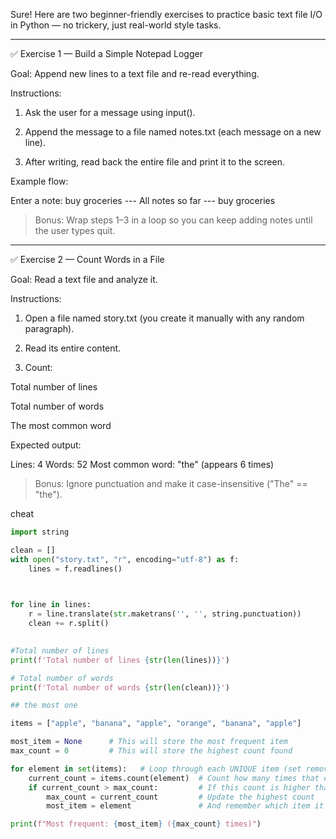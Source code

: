 Sure! Here are two beginner-friendly exercises to practice basic text file I/O in Python — no trickery, just real-world style tasks.


---

✅ Exercise 1 — Build a Simple Notepad Logger

Goal: Append new lines to a text file and re-read everything.

Instructions:

1. Ask the user for a message using input().


2. Append the message to a file named notes.txt (each message on a new line).


3. After writing, read back the entire file and print it to the screen.



Example flow:

Enter a note: buy groceries
--- All notes so far ---
buy groceries

> Bonus: Wrap steps 1–3 in a loop so you can keep adding notes until the user types quit.




---

✅ Exercise 2 — Count Words in a File

Goal: Read a text file and analyze it.

Instructions:

1. Open a file named story.txt (you create it manually with any random paragraph).


2. Read its entire content.


3. Count:

Total number of lines

Total number of words

The most common word




Expected output:

Lines: 4
Words: 52
Most common word: "the" (appears 6 times)

> Bonus: Ignore punctuation and make it case-insensitive ("The" == "the").

cheat

```python
import string

clean = []
with open("story.txt", "r", encoding="utf-8") as f:
    lines = f.readlines()


    
for line in lines:
    r = line.translate(str.maketrans('', '', string.punctuation))
    clean += r.split()
        

#Total number of lines
print(f'Total number of lines {str(len(lines))}')

# Total number of words
print(f'Total number of words {str(len(clean))}')

## the most one

items = ["apple", "banana", "apple", "orange", "banana", "apple"]

most_item = None      # This will store the most frequent item
max_count = 0         # This will store the highest count found

for element in set(items):   # Loop through each UNIQUE item (set removes duplicates)
    current_count = items.count(element)  # Count how many times that element appears
    if current_count > max_count:         # If this count is higher than our previous best
        max_count = current_count         # Update the highest count
        most_item = element               # And remember which item it belongs to

print(f"Most frequent: {most_item} ({max_count} times)")
```
